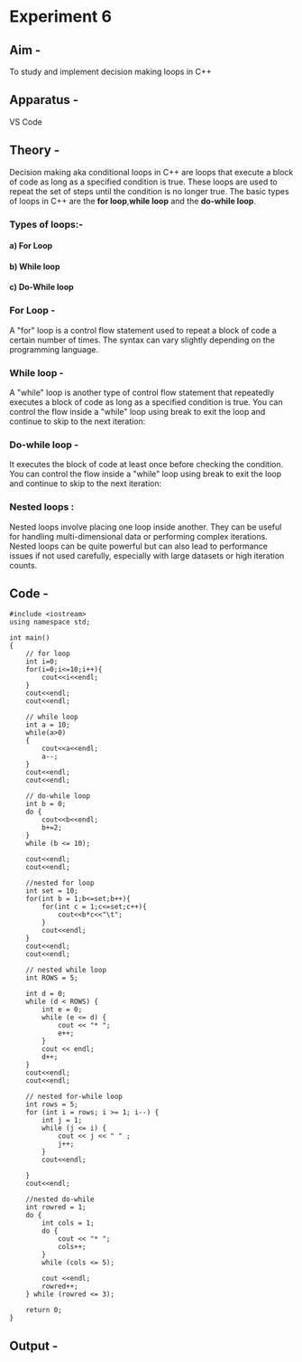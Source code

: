 # Experiment 6

## Aim - 
To study and implement decision making loops in C++ 

## Apparatus - 
VS Code

## Theory - 
Decision making aka conditional loops in C++ are loops that execute a block of code as long as a specified condition is true. 
These loops are used to repeat the set of steps until the condition is no longer true. 
The basic types of loops in C++ are the __for loop__,__while loop__ and the __do-while loop__. 

### Types of loops:-

#### a) For Loop

#### b) While loop

#### c) Do-While loop

### For Loop -

A "for" loop is a control flow statement used to repeat a block of code a certain number of times.
The syntax can vary slightly depending on the programming language.

### While loop -
A "while" loop is another type of control flow statement that repeatedly executes a block of code as long as a specified condition is true.
You can control the flow inside a "while" loop using break to exit the loop and continue to skip to the next iteration:

### Do-while loop -

It executes the block of code at least once before checking the condition.
You can control the flow inside a "while" loop using break to exit the loop and continue to skip to the next iteration:

### Nested loops :

Nested loops involve placing one loop inside another. They can be useful for handling multi-dimensional data or performing complex iterations.
Nested loops can be quite powerful but can also lead to performance issues if not used carefully, especially with large datasets or high iteration counts.

## Code - 
```
#include <iostream>
using namespace std;

int main()
{
    // for loop
    int i=0;
    for(i=0;i<=10;i++){
        cout<<i<<endl;
    }
    cout<<endl;
    cout<<endl;

    // while loop
    int a = 10;
    while(a>0)
    {
        cout<<a<<endl;
        a--;
    }
    cout<<endl;
    cout<<endl;

    // do-while loop
    int b = 0; 
    do {
        cout<<b<<endl;
        b+=2;
    } 
    while (b <= 10);

    cout<<endl;
    cout<<endl;

    //nested for loop
    int set = 10;
    for(int b = 1;b<=set;b++){
        for(int c = 1;c<=set;c++){
            cout<<b*c<<"\t";
        }
        cout<<endl;
    }
    cout<<endl;
    cout<<endl;

    // nested while loop
    int ROWS = 5; 

    int d = 0;
    while (d < ROWS) {
        int e = 0;
        while (e <= d) {
            cout << "* ";
            e++;
        }
        cout << endl;
        d++;
    }
    cout<<endl;
    cout<<endl;

    // nested for-while loop
    int rows = 5; 
    for (int i = rows; i >= 1; i--) {
        int j = 1;
        while (j <= i) {
            cout << j << " " ;
            j++;
        }
        cout<<endl;
        
    }
    cout<<endl;

    //nested do-while
    int rowred = 1;
    do {
        int cols = 1;
        do {
            cout << "* ";
            cols++;
        } 
        while (cols <= 5); 
        
        cout <<endl; 
        rowred++;
    } while (rowred <= 3); 

    return 0;
}
```


## Output - 







